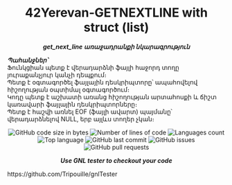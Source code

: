 <h1 align="center">
	42Yerevan-GETNEXTLINE with struct (list)
</h1>

<p align="center">
	<b><i>get_next_line առաջադրանքի նկարագրություն</i></b><br>
</p>
<p>
	<b><i>Պահանջներ՝</i></b><br>
	<span>Ֆունկցիան պետք է վերադարձնի ֆայլի հաջորդ տողը յուրաքանչյուր կանչի դեպքում։</span><br>
	<span>Պետք է օգտագործել ֆայլային դեսկրիպտորը՝ ապահովելով հիշողության օպտիմալ օգտագործում։</span><br>
	<span>Կոդը պետք է աշխատի առանց հիշողության արտահոսքի և ճիշտ կառավարի ֆայլային դեսկրիպտորները։</span><br>
	<span>Պետք է հաշվի առնել EOF (ֆայլի ավարտ) պայմանը՝ վերադարձնելով NULL, երբ այլևս տողեր չկան։</span><br>
</p>

<p align="center">
	<img alt="GitHub code size in bytes" src="https://img.shields.io/github/languages/code-size/blackrainbowtest/42Yerevan-GETNEXTLINE?color=lightblue" />
	<img alt="Number of lines of code" src="https://img.shields.io/tokei/lines/github/blackrainbowtest/42Yerevan-GETNEXTLINE?color=critical" />
	<img alt="Languages count" src="https://img.shields.io/github/languages/count/blackrainbowtest/42Yerevan-GETNEXTLINE?color=yellow" />
	<img alt="Top language" src="https://img.shields.io/github/languages/top/blackrainbowtest/42Yerevan-GETNEXTLINE?color=blue" />
	<img alt="GitHub last commit" src="https://img.shields.io/github/last-commit/blackrainbowtest/42Yerevan-GETNEXTLINE?color=green" />
	<img alt="GitHub issues" src="https://img.shields.io/github/issues/blackrainbowtest/42Yerevan-GETNEXTLINE?color=orange" />
	<img alt="GitHub pull requests" src="https://img.shields.io/github/issues-pr/blackrainbowtest/42Yerevan-GETNEXTLINE?color=brightgreen" />
</p>

<p align="center">
	<b><i>Use GNL tester to checkout your code</i></b><br>
</p>
https://github.com/Tripouille/gnlTester 